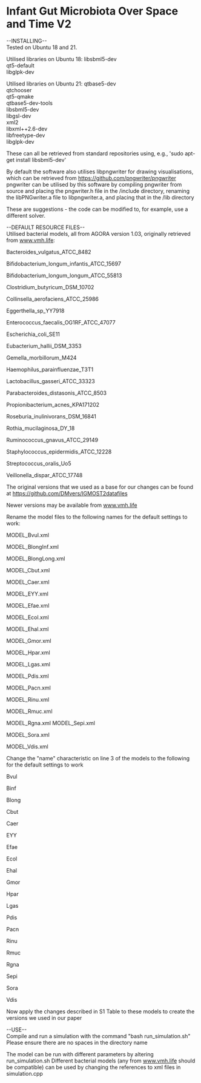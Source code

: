 # Infant Gut Microbiota Over Space and Time V2

--INSTALLING--  
Tested on Ubuntu 18 and 21.

Utilised libraries on Ubuntu 18:
libsbml5-dev  
qt5-default  
libglpk-dev  

Utilised libraries on Ubuntu 21:
qtbase5-dev  
qtchooser  
qt5-qmake  
qtbase5-dev-tools  
libsbml5-dev  
libgsl-dev  
xml2  
libxml++2.6-dev  
libfreetype-dev  
libglpk-dev  

These can all be retrieved from standard repositories using, e.g., 'sudo apt-get install libsbml5-dev'

By default the software also utilises libpngwriter for drawing visualisations, which can be retrieved from https://github.com/pngwriter/pngwriter 
pngwriter can be utilised by this software by compiling pngwriter from source and placing the pngwriter.h file in the /include directory, renaming the libPNGwriter.a file to libpngwriter.a, and placing that in the /lib directory

These are suggestions - the code can be modified to, for example, use a different solver.

--DEFAULT RESOURCE FILES--  
Utilised bacterial models, all from AGORA version 1.03, originally retrieved from www.vmh.life:

Bacteroides_vulgatus_ATCC_8482

Bifidobacterium_longum_infantis_ATCC_15697  

Bifidobacterium_longum_longum_ATCC_55813  

Clostridium_butyricum_DSM_10702

Collinsella_aerofaciens_ATCC_25986  

Eggerthella_sp_YY7918

Enterococcus_faecalis_OG1RF_ATCC_47077  

Escherichia_coli_SE11  

Eubacterium_hallii_DSM_3353

Gemella_morbillorum_M424 

Haemophilus_parainfluenzae_T3T1  

Lactobacillus_gasseri_ATCC_33323   

Parabacteroides_distasonis_ATCC_8503   

Propionibacterium_acnes_KPA171202 

Roseburia_inulinivorans_DSM_16841 

Rothia_mucilaginosa_DY_18 

Ruminococcus_gnavus_ATCC_29149  

Staphylococcus_epidermidis_ATCC_12228

Streptococcus_oralis_Uo5

Veillonella_dispar_ATCC_17748  

The original versions that we used as a base for our changes can be found at https://github.com/DMvers/IGMOST2datafiles

Newer versions may be available from www.vmh.life

Rename the model files to the following names for the default settings to work:

MODEL_Bvul.xml

MODEL_BlongInf.xml  

MODEL_BlongLong.xml  

MODEL_Cbut.xml

MODEL_Caer.xml

MODEL_EYY.xml

MODEL_Efae.xml

MODEL_Ecol.xml

MODEL_Ehal.xml

MODEL_Gmor.xml

MODEL_Hpar.xml

MODEL_Lgas.xml

MODEL_Pdis.xml

MODEL_Pacn.xml

MODEL_Rinu.xml

MODEL_Rmuc.xml

MODEL_Rgna.xml
MODEL_Sepi.xml

MODEL_Sora.xml

MODEL_Vdis.xml

Change the "name" characteristic on line 3 of the models to the following for the default settings to work

Bvul

Binf

Blong  

Cbut

Caer

EYY

Efae

Ecol

Ehal

Gmor

Hpar

Lgas

Pdis

Pacn

Rinu

Rmuc

Rgna

Sepi

Sora

Vdis

Now apply the changes described in S1 Table to these models to create the versions we used in our paper

--USE--  
Compile and run a simulation with the command "bash run_simulation.sh"
Please ensure there are no spaces in the directory name

The model can be run with different parameters by altering run_simulation.sh
Different bacterial models (any from www.vmh.life should be compatible) can be used by changing the references to xml files in simulation.cpp
